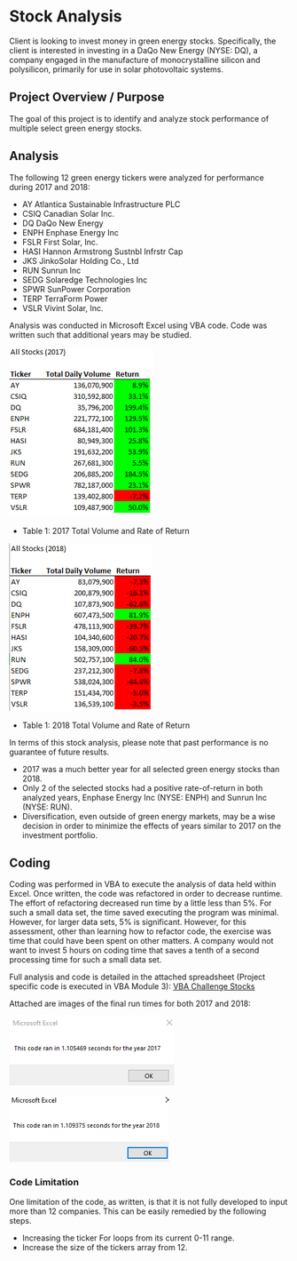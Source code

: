 # Stock Analysis
Client is looking to invest money in green energy stocks.  Specifically, the client is interested in investing in a DaQo New Energy (NYSE: DQ), a company engaged in the manufacture of monocrystalline silicon and polysilicon, primarily for use in solar photovoltaic systems.  

## Project Overview / Purpose
The goal of this project is to identify and analyze stock performance of multiple select green energy stocks.    

## Analysis
The following 12 green energy tickers were analyzed for performance during 2017 and 2018:  

- AY      Atlantica Sustainable Infrastructure PLC
- CSIQ    Canadian Solar Inc.
- DQ      DaQo New Energy
- ENPH    Enphase Energy Inc
- FSLR    First Solar, Inc. 
- HASI    Hannon Armstrong Sustnbl Infrstr Cap 
- JKS     JinkoSolar Holding Co., Ltd
- RUN     Sunrun Inc
- SEDG    Solaredge Technologies Inc 
- SPWR    SunPower Corporation
- TERP    TerraForm Power
- VSLR    Vivint Solar, Inc. 

Analysis was conducted in Microsoft Excel using VBA code.  Code was written such that additional years may be studied.  

![2017_Results_Table.PNG](https://github.com/MikeHankinson/stock-analysis/blob/main/Resources/2017_Results_Table.PNG)
- Table 1: 2017 Total Volume and Rate of Return



![2018_Results_Table.PNG](https://github.com/MikeHankinson/stock-analysis/blob/main/Resources/2018_Results_Table.PNG)
- Table 1: 2018 Total Volume and Rate of Return


In terms of this stock analysis, please note that past performance is no guarantee of future results. 
- 2017 was a much better year for all selected green energy stocks than 2018.  
- Only 2 of the selected stocks had a positive rate-of-return in both analyzed years, Enphase Energy Inc (NYSE: ENPH) and Sunrun Inc (NYSE: RUN). 
- Diversification, even outside of green energy markets, may be a wise decision in order to minimize the effects of years similar to 2017 on the investment portfolio.  

## Coding
Coding was performed in VBA to execute the analysis of data held within Excel.  Once written, the code was refactored in order to decrease runtime.  The effort of refactoring decreased run time by a little less than 5%.  For such a small data set, the time saved executing the program was minimal.  However, for larger data sets, 5% is significant.  However, for this assessment, other than learning how to refactor code, the exercise was time that could have been spent on other matters.  A company would not want to invest 5 hours on coding time that saves a tenth of a second processing time for such a small data set.    

Full analysis and code is detailed in the attached spreadsheet (Project specific code is executed in VBA Module 3): [VBA Challenge Stocks](https://github.com/MikeHankinson/stock-analysis/blob/main/VBA_Challange.xlsm)

Attached are images of the final run times for both 2017 and 2018:


![2017_Analysis.PNG](https://github.com/MikeHankinson/stock-analysis/blob/main/Resources/2017_Analysis.PNG)


![2018_Analysis.PNG](https://github.com/MikeHankinson/stock-analysis/blob/main/Resources/2018_Analysis.PNG) 


### Code Limitation
One limitation of the code, as written, is that it is not fully developed to input more than 12 companies.  This can be easily remedied by the following steps.  

- Increasing the ticker For loops from its current 0-11 range. 
- Increase the size of the tickers array from 12. 


